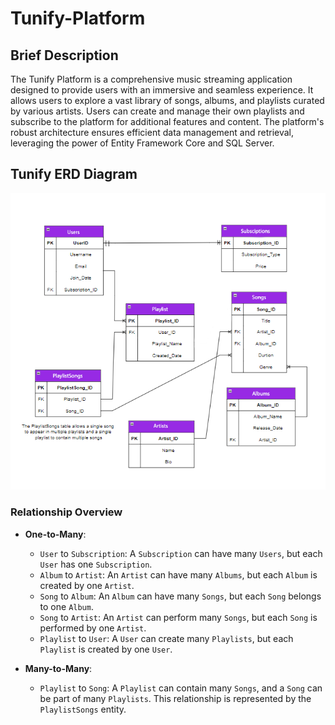 # Tunify-Platform

## Brief Description
The Tunify Platform is a comprehensive music streaming application designed to provide users with an immersive and seamless experience. It allows users to explore a vast library of songs, albums, and playlists curated by various artists. Users can create and manage their own playlists and subscribe to the platform for additional features and content. The platform's robust architecture ensures efficient data management and retrieval, leveraging the power of Entity Framework Core and SQL Server.

## Tunify ERD Diagram
![Tunify ERD Diagram](Tunify-Platform/Assets/Tunify.png)

### Relationship Overview

- **One-to-Many**:
  - `User` to `Subscription`: A `Subscription` can have many `Users`, but each `User` has one `Subscription`.
  - `Album` to `Artist`: An `Artist` can have many `Albums`, but each `Album` is created by one `Artist`.
  - `Song` to `Album`: An `Album` can have many `Songs`, but each `Song` belongs to one `Album`.
  - `Song` to `Artist`: An `Artist` can perform many `Songs`, but each `Song` is performed by one `Artist`.
  - `Playlist` to `User`: A `User` can create many `Playlists`, but each `Playlist` is created by one `User`.

- **Many-to-Many**:
  - `Playlist` to `Song`: A `Playlist` can contain many `Songs`, and a `Song` can be part of many `Playlists`. This relationship is represented by the `PlaylistSongs` entity.

